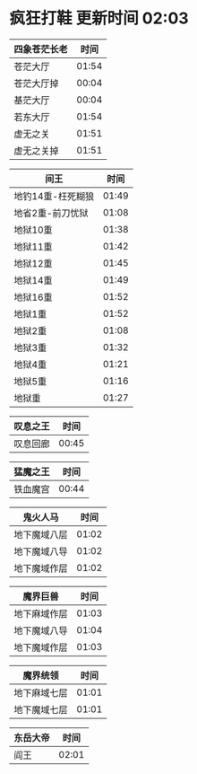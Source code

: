 # 疯狂打鞋 更新时间 02:03

| 四象苍茫长老   | 时间    |
|--------|-------|
| 苍茫大厅 | 01:54 |
| 苍茫大厅掉 | 00:04 |
| 基茫大厅 | 00:04 |
| 若东大厅 | 01:54 |
| 虚无之关 | 01:51 |
| 虚无之关掉 | 01:51 |

| 间王   | 时间    |
|--------|-------|
| 地钓14重-枉死糊狼 | 01:49 |
| 地省2重-前刀忧狱 | 01:08 |
| 地狱10重 | 01:38 |
| 地狱11重 | 01:42 |
| 地狱12重 | 01:45 |
| 地狱14重 | 01:49 |
| 地狱16重 | 01:52 |
| 地狱1重 | 01:52 |
| 地狱2重 | 01:08 |
| 地狱3重 | 01:32 |
| 地狱4重 | 01:21 |
| 地狱5重 | 01:16 |
| 地狱重 | 01:27 |

| 叹息之王   | 时间    |
|--------|-------|
| 叹息回廊 | 00:45 |

| 猛魔之王   | 时间    |
|--------|-------|
| 铁血魔宫 | 00:44 |

| 鬼火人马   | 时间    |
|--------|-------|
| 地下魔域八层 | 01:02 |
| 地下魔域八导 | 01:02 |
| 地下魔域作层 | 01:02 |

| 魔界巨兽   | 时间    |
|--------|-------|
| 地下麻域作层 | 01:03 |
| 地下魔域八导 | 01:04 |
| 地下魔域作层 | 01:03 |

| 魔界统领   | 时间    |
|--------|-------|
| 地下麻域七层 | 01:01 |
| 地下魔域七层 | 01:01 |

| 东岳大帝   | 时间    |
|--------|-------|
| 阎王 | 02:01 |